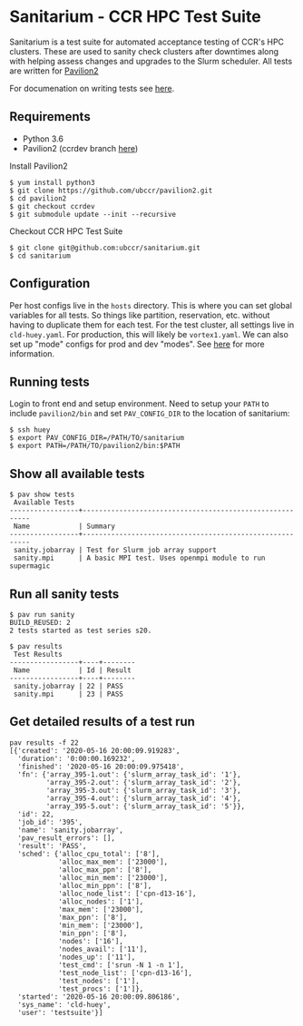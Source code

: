 # Sanitarium - CCR HPC Test Suite

Sanitarium is a test suite for automated acceptance testing of CCR's HPC
clusters. These are used to sanity check clusters after downtimes along with
helping assess changes and upgrades to the Slurm scheduler. All tests are
written for [Pavilion2](https://github.com/hpc/pavilion2)

For documenation on writing tests see [here](https://pavilion2.readthedocs.io/en/latest/).

## Requirements

- Python 3.6 
- Pavilion2 (ccrdev branch [here](https://github.com/ubccr/pavilion2/tree/ccrdev)) 

Install Pavilion2

```
$ yum install python3
$ git clone https://github.com/ubccr/pavilion2.git
$ cd pavilion2
$ git checkout ccrdev
$ git submodule update --init --recursive
```

Checkout CCR HPC Test Suite

```
$ git clone git@github.com:ubccr/sanitarium.git
$ cd sanitarium
```

## Configuration

Per host configs live in the `hosts` directory. This is where you can set
global variables for all tests. So things like partition, reservation, etc.
without having to duplicate them for each test. For the test cluster, all
settings live in `cld-huey.yaml`. For production, this will likely be
`vortex1.yaml`. We can also set up "mode" configs for prod and dev "modes". See
[here](https://pavilion2.readthedocs.io/en/latest/basics.html#host-configs) for
more information.

## Running tests

Login to front end and setup environment. Need to setup your `PATH` to include
`pavilion2/bin` and set `PAV_CONFIG_DIR` to the location of sanitarium:

```
$ ssh huey
$ export PAV_CONFIG_DIR=/PATH/TO/sanitarium
$ export PATH=/PATH/TO/pavilion2/bin:$PATH
```

## Show all available tests

```
$ pav show tests
 Available Tests                                                            
-----------------+---------------------------------------------------------
 Name            | Summary                                                 
-----------------+---------------------------------------------------------
 sanity.jobarray | Test for Slurm job array support                        
 sanity.mpi      | A basic MPI test. Uses openmpi module to run supermagic 
```

## Run all sanity tests

```
$ pav run sanity
BUILD_REUSED: 2                   
2 tests started as test series s20.

$ pav results
 Test Results                  
-----------------+----+--------
 Name            | Id | Result 
-----------------+----+--------
 sanity.jobarray | 22 | PASS   
 sanity.mpi      | 23 | PASS
```

## Get detailed results of a test run

```
pav results -f 22
[{'created': '2020-05-16 20:00:09.919283',
  'duration': '0:00:00.169232',
  'finished': '2020-05-16 20:00:09.975418',
  'fn': {'array_395-1.out': {'slurm_array_task_id': '1'},
         'array_395-2.out': {'slurm_array_task_id': '2'},
         'array_395-3.out': {'slurm_array_task_id': '3'},
         'array_395-4.out': {'slurm_array_task_id': '4'},
         'array_395-5.out': {'slurm_array_task_id': '5'}},
  'id': 22,
  'job_id': '395',
  'name': 'sanity.jobarray',
  'pav_result_errors': [],
  'result': 'PASS',
  'sched': {'alloc_cpu_total': ['8'],
            'alloc_max_mem': ['23000'],
            'alloc_max_ppn': ['8'],
            'alloc_min_mem': ['23000'],
            'alloc_min_ppn': ['8'],
            'alloc_node_list': ['cpn-d13-16'],
            'alloc_nodes': ['1'],
            'max_mem': ['23000'],
            'max_ppn': ['8'],
            'min_mem': ['23000'],
            'min_ppn': ['8'],
            'nodes': ['16'],
            'nodes_avail': ['11'],
            'nodes_up': ['11'],
            'test_cmd': ['srun -N 1 -n 1'],
            'test_node_list': ['cpn-d13-16'],
            'test_nodes': ['1'],
            'test_procs': ['1']},
  'started': '2020-05-16 20:00:09.806186',
  'sys_name': 'cld-huey',
  'user': 'testsuite'}]
```
